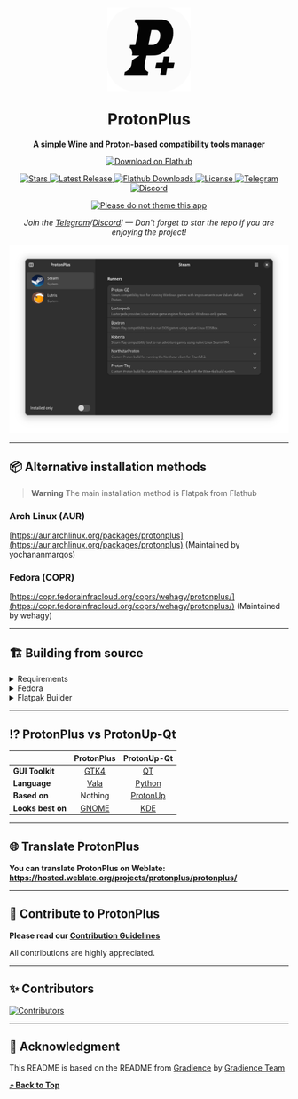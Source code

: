 <h1 align="center">
    <img align="center" width=150 src="data/logo/com.vysp3r.ProtonPlus.svg" />
    <br><br>
    ProtonPlus
</h1>

<p align="center">
  <strong>A simple Wine and Proton-based compatibility tools manager</strong>
</p>

<p align="center">
    <a align="center" href="https://flathub.org/apps/com.vysp3r.ProtonPlus">
        <img width='240' alt='Download on Flathub' src='https://dl.flathub.org/assets/badges/flathub-badge-i-en.svg' />
    </a>
</p>

<p align="center">
    <a href="https://github.com/Vysp3r/ProtonPlus/stargazers">
      <img alt="Stars" title="Stars" src="https://img.shields.io/github/stars/Vysp3r/ProtonPlus?style=shield&label=%E2%AD%90%20Stars&branch=main&kill_cache=1%22" />
    </a>
    <a href="https://github.com/Vysp3r/ProtonPlus/releases/latest">
      <img alt="Latest Release" title="Latest Release" src="https://img.shields.io/github/v/release/Vysp3r/ProtonPlus?style=shield&label=%F0%9F%9A%80%20Release">
    </a>
    <a href="https://klausenbusk.github.io/flathub-stats/#ref=com.vysp3r.ProtonPlus&interval=infinity&downloadType=installs%2Bupdates">
      <img alt="Flathub Downloads" title="Flathub Downloads" src="https://img.shields.io/badge/dynamic/json?color=informational&label=Downloads&logo=flathub&logoColor=white&query=%24.installs_total&url=https%3A%2F%2Fflathub.org%2Fapi%2Fv2%2Fstats%2Fcom.vysp3r.ProtonPlus">
    </a>
    <a href="https://github.com/Vysp3r/ProtonPlus/blob/main/LICENSE.md">
      <img alt="License" title="License" src="https://img.shields.io/github/license/Vysp3r/ProtonPlus?label=%F0%9F%93%9C%20License" />
    </a>
    <a href="https://t.me/ProtonPlus">
      <img alt="Telegram" title="Telegram" src="https://img.shields.io/endpoint?color=neon&style=shield&url=https%3A%2F%2Ftg.sumanjay.workers.dev%2FProtonPlus">
    </a>
    <a href="https://discord.gg/Fyf8bWexpQ">
      <img alt="Discord" title="Discord" src="https://dcbadge.vercel.app/api/server/Fyf8bWexpQ?style=flat&theme=default-inverted">
    </a>
</p>

<p align="center">
  <a href="https://stopthemingmy.app">
    <img alt="Please do not theme this app" src="https://stopthemingmy.app/badge.svg"/>
  </a>
</p>

<p align="center">
    <i>Join the <a href="https://t.me/ProtonPlus">Telegram</a>/<a href="https://discord.gg/Fyf8bWexpQ">Discord</a>! — Don't forget to star the repo if you are enjoying the project!</i>
</p>

[<img alt='Download on Flathub' src='data/previews/Preview-1.png' />](https://flathub.org/apps/details/com.vysp3r.ProtonPlus)

- - - -

## 📦️ Alternative installation methods

> **Warning**
> The main installation method is Flatpak from Flathub

### Arch Linux (AUR)
[https://aur.archlinux.org/packages/protonplus](https://aur.archlinux.org/packages/protonplus) (Maintained by yochananmarqos)

### Fedora (COPR)
[https://copr.fedorainfracloud.org/coprs/wehagy/protonplus/](https://copr.fedorainfracloud.org/coprs/wehagy/protonplus/) (Maintained by wehagy)

- - - -

## 🏗️ Building from source

<details>
  <summary>Requirements</summary>

- [git](https://github.com/git/git)
- [ninja](https://github.com/ninja-build/ninja)
- [meson >= 0.62.0](https://github.com/mesonbuild/meson)
- [gtk4](https://gitlab.gnome.org/GNOME/gtk/)
- [libadwaita >= 1.4](https://gitlab.gnome.org/GNOME/libadwaita)
- [json-glib](https://gitlab.gnome.org/GNOME/json-glib)
- [libsoup](https://gitlab.gnome.org/GNOME/libsoup)
- [libarchive](https://github.com/libarchive/libarchive)
- [desktop-file-utils](https://gitlab.freedesktop.org/xdg/desktop-file-utils)
- [libgee](https://gitlab.gnome.org/GNOME/libgee)
</details>


<details>
  <summary>Fedora</summary>

1. Install all dependencies:
    ```bash
    sudo dnf install \
      git \
      ninja-build \
      meson \
      gtk4-devel \
      libadwaita-devel \
      json-glib-devel \
      libsoup3-devel \
      libarchive-devel \
      desktop-file-utils \
      libgee-devel
    ```

2. Clone the GitHub repo and change to repo directory:
    ```bash
    git clone https://github.com/Vysp3r/ProtonPlus.git && \
      cd ProtonPlus
    ```

3. Build the source:
    ```bash
    meson build --prefix=/usr && \
    cd build && \
    ninja
    ```

4. (Optional) Install application:
    ```bash
    ninja install
    ```

5. Start application:
    ```bash
    cd src && \
    ./com.vysp3r.ProtonPlus
    ```
</details>

<details>
  <summary>Flatpak Builder</summary>

1. Install the distro dependencies using your package manager (apt, dnf, pacman, etc):
    ```bash
    sudo <insert your distro package manager and install options here> \
      git \
      flatpak \
      flatpak-builder
    ```

2. Add the flathub repo to your user if not added before:
    ```bash
    flatpak --user --if-not-exists remote-add \
      flathub https://flathub.org/repo/flathub.flatpakrepo
    ```

3. Install the needed runtimes for flatpak:
    ```bash
    flatpak --user install \
      runtime/org.gnome.Sdk/x86_64/43 \
      runtime/org.gnome.Platform/x86_64/43
    ```

4. Clone the GitHub repo and change to repo directory:
    ```bash
    git clone https://github.com/Vysp3r/ProtonPlus.git && \
      cd ProtonPlus
    ```

5. Build the source inside the "build-dir" in the repo directory and install for the current user:
    ```bash
    flatpak-builder --user --install --force-clean \
      build-dir \
      com.vysp3r.ProtonPlus.json
    ```

6. Start application:
    ```bash
    flatpak --user run \
      com.vysp3r.ProtonPlus
    ```
</details>

- - - -

## ⁉️ ProtonPlus vs ProtonUp-Qt

|                   | ProtonPlus                                  | ProtonUp-Qt                                      |
| :---------------- | :-----------------------------------------: | :----------------------------------------------: |
| **GUI Toolkit**   | [GTK4](https://gitlab.gnome.org/GNOME/gtk)  | [QT](https://www.qt.io/)                         |
| **Language**      | [Vala](https://gitlab.gnome.org/GNOME/vala) | [Python](https://www.python.org/)                |
| **Based on**      | Nothing                                     | [ProtonUp](https://github.com/AUNaseef/protonup) |
| **Looks best on** | [GNOME](https://gitlab.gnome.org/GNOME)     | [KDE](https://kde.org/)                          |

- - - -

## 🌐 Translate ProtonPlus

**You can translate ProtonPlus on Weblate: https://hosted.weblate.org/projects/protonplus/protonplus/**

- - - -

## 🙌 Contribute to ProtonPlus
**Please read our [Contribution Guidelines](/CONTRIBUTING.md)**

All contributions are highly appreciated.

- - - -

## ✨️ Contributors

[![Contributors](https://contrib.rocks/image?repo=Vysp3r/ProtonPlus)](https://github.com/Vysp3r/ProtonPlus/graphs/contributors)

- - - -

## 💝 Acknowledgment

This README is based on the README from [Gradience](https://github.com/GradienceTeam/Gradience) by [Gradience Team](https://github.com/GradienceTeam)

**[⤴️ Back to Top](#ProtonPlus)**
